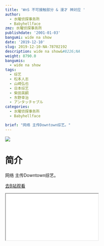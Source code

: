 ```yaml
---
title: 'WnS 不可接触部分 & 漫才 神对应 '
author:
  - 水曜侦探事务所
  - Babyhellface
zmz: 水曜侦探事务所
publishdate: '2001-01-03'
bangumi: wide na show
date: '2019-12-10'
slug: 2019-12-10-NA-78702192
description: wide na show&#8226;NA
weight: 8790.0
bangumis:
  - wide na show
tags:
  - 综艺
  - 松本人志
  - 山崎弘也
  - 日本综艺
  - 柴田英嗣
  - 东野幸治
  - アンタッチャブル
categories:
  - 水曜侦探事务所
  - Babyhellface

brief: "网络 主传Downtown综艺。"
---
```

![](https://raw.githubusercontent.com/tcgriffith/owaraisite/master/static/tmpimg/51ea10a4576fdf4f23d785a4f29f66c55ba3c985.jpg.480.jpg)
# 简介  
网络
主传Downtown综艺。  

[去B站观看](https://www.bilibili.com/video/av78702192/)
<div class ="resp-container"><iframe class="testiframe" src="//player.bilibili.com/player.html?aid=78702192"", scrolling="no", allowfullscreen="true" > </iframe></div> 
